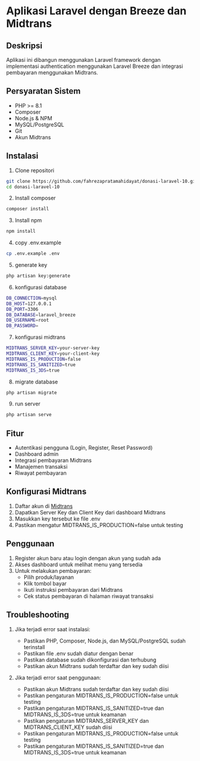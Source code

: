 # Aplikasi Laravel dengan Breeze dan Midtrans

## Deskripsi
Aplikasi ini dibangun menggunakan Laravel framework dengan implementasi authentication menggunakan Laravel Breeze dan integrasi pembayaran menggunakan Midtrans.

## Persyaratan Sistem
- PHP >= 8.1
- Composer
- Node.js & NPM
- MySQL/PostgreSQL
- Git
- Akun Midtrans

## Instalasi

1. Clone repositori
```bash
git clone https://github.com/fahrezapratamahidayat/donasi-laravel-10.git
cd donasi-laravel-10
```
2. Install composer
```bash
composer install
```
3. Install npm
```bash
npm install
```
4. copy .env.example
```bash
cp .env.example .env
```
5. generate key
```bash
php artisan key:generate
```
6. konfigurasi database
```bash
DB_CONNECTION=mysql
DB_HOST=127.0.0.1
DB_PORT=3306
DB_DATABASE=laravel_breeze
DB_USERNAME=root
DB_PASSWORD=
```
7. konfigurasi midtrans
```bash
MIDTRANS_SERVER_KEY=your-server-key
MIDTRANS_CLIENT_KEY=your-client-key
MIDTRANS_IS_PRODUCTION=false
MIDTRANS_IS_SANITIZED=true
MIDTRANS_IS_3DS=true
```
8. migrate database
```bash
php artisan migrate
```
9. run server
```bash
php artisan serve
```


## Fitur
- Autentikasi pengguna (Login, Register, Reset Password)
- Dashboard admin
- Integrasi pembayaran Midtrans
- Manajemen transaksi
- Riwayat pembayaran

## Konfigurasi Midtrans

1. Daftar akun di [Midtrans](https://midtrans.com/)
2. Dapatkan Server Key dan Client Key dari dashboard Midtrans
3. Masukkan key tersebut ke file .env
4. Pastikan mengatur MIDTRANS_IS_PRODUCTION=false untuk testing

## Penggunaan

1. Register akun baru atau login dengan akun yang sudah ada
2. Akses dashboard untuk melihat menu yang tersedia
3. Untuk melakukan pembayaran:
   - Pilih produk/layanan
   - Klik tombol bayar
   - Ikuti instruksi pembayaran dari Midtrans
   - Cek status pembayaran di halaman riwayat transaksi

## Troubleshooting

1. Jika terjadi error saat instalasi:
    - Pastikan PHP, Composer, Node.js, dan MySQL/PostgreSQL sudah terinstall
    - Pastikan file .env sudah diatur dengan benar
    - Pastikan database sudah dikonfigurasi dan terhubung
    - Pastikan akun Midtrans sudah terdaftar dan key sudah diisi

2. Jika terjadi error saat penggunaan:
    - Pastikan akun Midtrans sudah terdaftar dan key sudah diisi
    - Pastikan pengaturan MIDTRANS_IS_PRODUCTION=false untuk testing
    - Pastikan pengaturan MIDTRANS_IS_SANITIZED=true dan MIDTRANS_IS_3DS=true untuk keamanan
    - Pastikan pengaturan MIDTRANS_SERVER_KEY dan MIDTRANS_CLIENT_KEY sudah diisi
    - Pastikan pengaturan MIDTRANS_IS_PRODUCTION=false untuk testing
    - Pastikan pengaturan MIDTRANS_IS_SANITIZED=true dan MIDTRANS_IS_3DS=true untuk keamanan
